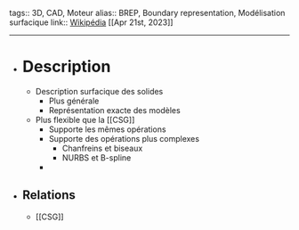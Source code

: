 tags:: 3D, CAD, Moteur
alias:: BREP, Boundary representation, Modélisation surfacique
link:: [Wikipédia](https://en.wikipedia.org/wiki/Boundary_representation) 
[[Apr 21st, 2023]]
***

- # Description
	- Description surfacique des solides
		- Plus générale
		- Représentation exacte des modèles
	- Plus flexible que la [[CSG]]
		- Supporte les mêmes opérations
		- Supporte des opérations plus complexes
			- Chanfreins et biseaux
			- NURBS et B-spline
		-
- ## Relations
	- [[CSG]]